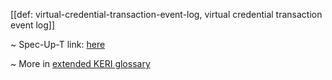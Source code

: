 [[def: virtual-credential-transaction-event-log, virtual credential transaction event log]]

~ Spec-Up-T link: <a href='https://weboftrust.github.io/WOT-terms/docs/glossary/virtual-credential-transaction-event-log'>here</a>

~ More in <a href="https://weboftrust.github.io/WOT-terms/docs/glossary/virtual-credential-transaction-event-log">extended KERI glossary</a>
